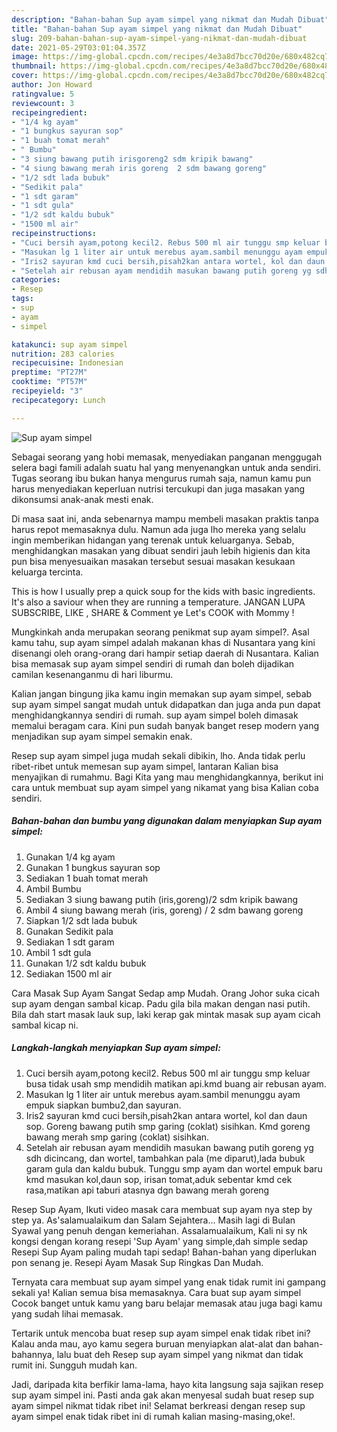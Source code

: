 ```yaml
---
description: "Bahan-bahan Sup ayam simpel yang nikmat dan Mudah Dibuat"
title: "Bahan-bahan Sup ayam simpel yang nikmat dan Mudah Dibuat"
slug: 209-bahan-bahan-sup-ayam-simpel-yang-nikmat-dan-mudah-dibuat
date: 2021-05-29T03:01:04.357Z
image: https://img-global.cpcdn.com/recipes/4e3a8d7bcc70d20e/680x482cq70/sup-ayam-simpel-foto-resep-utama.jpg
thumbnail: https://img-global.cpcdn.com/recipes/4e3a8d7bcc70d20e/680x482cq70/sup-ayam-simpel-foto-resep-utama.jpg
cover: https://img-global.cpcdn.com/recipes/4e3a8d7bcc70d20e/680x482cq70/sup-ayam-simpel-foto-resep-utama.jpg
author: Jon Howard
ratingvalue: 5
reviewcount: 3
recipeingredient:
- "1/4 kg ayam"
- "1 bungkus sayuran sop"
- "1 buah tomat merah"
- " Bumbu"
- "3 siung bawang putih irisgoreng2 sdm kripik bawang"
- "4 siung bawang merah iris goreng  2 sdm bawang goreng"
- "1/2 sdt lada bubuk"
- "Sedikit pala"
- "1 sdt garam"
- "1 sdt gula"
- "1/2 sdt kaldu bubuk"
- "1500 ml air"
recipeinstructions:
- "Cuci bersih ayam,potong kecil2. Rebus 500 ml air tunggu smp keluar busa tidak usah smp mendidih matikan api.kmd buang air rebusan ayam."
- "Masukan lg 1 liter air untuk merebus ayam.sambil menunggu ayam empuk siapkan bumbu2,dan sayuran."
- "Iris2 sayuran kmd cuci bersih,pisah2kan antara wortel, kol dan daun sop. Goreng bawang putih smp garing (coklat) sisihkan. Kmd goreng bawang merah smp garing (coklat) sisihkan."
- "Setelah air rebusan ayam mendidih masukan bawang putih goreng yg sdh dicincang, dan wortel, tambahkan pala (me diparut),lada bubuk garam gula dan kaldu bubuk. Tunggu smp ayam dan wortel empuk baru kmd masukan kol,daun sop, irisan tomat,aduk sebentar kmd cek rasa,matikan api taburi atasnya dgn bawang merah goreng"
categories:
- Resep
tags:
- sup
- ayam
- simpel

katakunci: sup ayam simpel 
nutrition: 283 calories
recipecuisine: Indonesian
preptime: "PT27M"
cooktime: "PT57M"
recipeyield: "3"
recipecategory: Lunch

---
```



![Sup ayam simpel](https://img-global.cpcdn.com/recipes/4e3a8d7bcc70d20e/680x482cq70/sup-ayam-simpel-foto-resep-utama.jpg)

Sebagai seorang yang hobi memasak, menyediakan panganan menggugah selera bagi famili adalah suatu hal yang menyenangkan untuk anda sendiri. Tugas seorang ibu bukan hanya mengurus rumah saja, namun kamu pun harus menyediakan keperluan nutrisi tercukupi dan juga masakan yang dikonsumsi anak-anak mesti enak.

Di masa  saat ini, anda sebenarnya mampu membeli masakan praktis tanpa harus repot memasaknya dulu. Namun ada juga lho mereka yang selalu ingin memberikan hidangan yang terenak untuk keluarganya. Sebab, menghidangkan masakan yang dibuat sendiri jauh lebih higienis dan kita pun bisa menyesuaikan masakan tersebut sesuai masakan kesukaan keluarga tercinta. 

This is how I usually prep a quick soup for the kids with basic ingredients. It&#39;s also a saviour when they are running a temperature. JANGAN LUPA SUBSCRIBE, LIKE , SHARE &amp; Comment ye Let&#39;s COOK with Mommy !

Mungkinkah anda merupakan seorang penikmat sup ayam simpel?. Asal kamu tahu, sup ayam simpel adalah makanan khas di Nusantara yang kini disenangi oleh orang-orang dari hampir setiap daerah di Nusantara. Kalian bisa memasak sup ayam simpel sendiri di rumah dan boleh dijadikan camilan kesenanganmu di hari liburmu.

Kalian jangan bingung jika kamu ingin memakan sup ayam simpel, sebab sup ayam simpel sangat mudah untuk didapatkan dan juga anda pun dapat menghidangkannya sendiri di rumah. sup ayam simpel boleh dimasak memalui beragam cara. Kini pun sudah banyak banget resep modern yang menjadikan sup ayam simpel semakin enak.

Resep sup ayam simpel juga mudah sekali dibikin, lho. Anda tidak perlu ribet-ribet untuk memesan sup ayam simpel, lantaran Kalian bisa menyajikan di rumahmu. Bagi Kita yang mau menghidangkannya, berikut ini cara untuk membuat sup ayam simpel yang nikamat yang bisa Kalian coba sendiri.

<!--inarticleads1-->

##### Bahan-bahan dan bumbu yang digunakan dalam menyiapkan Sup ayam simpel:

1. Gunakan 1/4 kg ayam
1. Gunakan 1 bungkus sayuran sop
1. Sediakan 1 buah tomat merah
1. Ambil  Bumbu
1. Sediakan 3 siung bawang putih (iris,goreng)/2 sdm kripik bawang
1. Ambil 4 siung bawang merah (iris, goreng) / 2 sdm bawang goreng
1. Siapkan 1/2 sdt lada bubuk
1. Gunakan Sedikit pala
1. Sediakan 1 sdt garam
1. Ambil 1 sdt gula
1. Gunakan 1/2 sdt kaldu bubuk
1. Sediakan 1500 ml air


Cara Masak Sup Ayam Sangat Sedap amp Mudah. Orang Johor suka cicah sup ayam dengan sambal kicap. Padu gila bila makan dengan nasi putih. Bila dah start masak lauk sup, laki kerap gak mintak masak sup ayam cicah sambal kicap ni. 

<!--inarticleads2-->

##### Langkah-langkah menyiapkan Sup ayam simpel:

1. Cuci bersih ayam,potong kecil2. Rebus 500 ml air tunggu smp keluar busa tidak usah smp mendidih matikan api.kmd buang air rebusan ayam.
1. Masukan lg 1 liter air untuk merebus ayam.sambil menunggu ayam empuk siapkan bumbu2,dan sayuran.
1. Iris2 sayuran kmd cuci bersih,pisah2kan antara wortel, kol dan daun sop. Goreng bawang putih smp garing (coklat) sisihkan. Kmd goreng bawang merah smp garing (coklat) sisihkan.
1. Setelah air rebusan ayam mendidih masukan bawang putih goreng yg sdh dicincang, dan wortel, tambahkan pala (me diparut),lada bubuk garam gula dan kaldu bubuk. Tunggu smp ayam dan wortel empuk baru kmd masukan kol,daun sop, irisan tomat,aduk sebentar kmd cek rasa,matikan api taburi atasnya dgn bawang merah goreng


Resep Sup Ayam, Ikuti video masak cara membuat sup ayam nya step by step ya. As&#39;salamualaikum dan Salam Sejahtera… Masih lagi di Bulan Syawal yang penuh dengan kemeriahan. Assalamualaikum, Kali ni sy nk kongsi dengan korang resepi &#39;Sup Ayam&#39; yang simple,dah simple sedap Resepi Sup Ayam paling mudah tapi sedap! Bahan-bahan yang diperlukan pon senang je. Resepi Ayam Masak Sup Ringkas Dan Mudah. 

Ternyata cara membuat sup ayam simpel yang enak tidak rumit ini gampang sekali ya! Kalian semua bisa memasaknya. Cara buat sup ayam simpel Cocok banget untuk kamu yang baru belajar memasak atau juga bagi kamu yang sudah lihai memasak.

Tertarik untuk mencoba buat resep sup ayam simpel enak tidak ribet ini? Kalau anda mau, ayo kamu segera buruan menyiapkan alat-alat dan bahan-bahannya, lalu buat deh Resep sup ayam simpel yang nikmat dan tidak rumit ini. Sungguh mudah kan. 

Jadi, daripada kita berfikir lama-lama, hayo kita langsung saja sajikan resep sup ayam simpel ini. Pasti anda gak akan menyesal sudah buat resep sup ayam simpel nikmat tidak ribet ini! Selamat berkreasi dengan resep sup ayam simpel enak tidak ribet ini di rumah kalian masing-masing,oke!.

